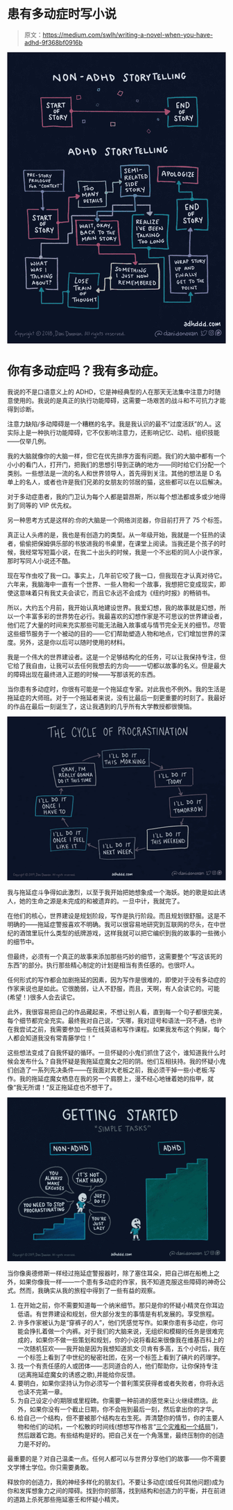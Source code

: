 # 患有多动症时写小说

> 原文：<https://medium.com/swlh/writing-a-novel-when-you-have-adhd-9f368bf0916b>

![](img/ce4a98f36ca81ebf357ac1ad909e6994.png)

# 你有多动症吗？我有多动症。

我说的不是口语意义上的 ADHD，它是神经典型的人在那天无法集中注意力时随意使用的。我说的是真正的执行功能障碍，这需要一场艰苦的战斗和不可抗力才能得到诊断。

注意力缺陷/多动障碍是一个糟糕的名字。我是我认识的最不“过度活跃”的人。这实际上是一种执行功能障碍，它不仅影响注意力，还影响记忆、动机、组织技能——仅举几例。

我的大脑就像你的大脑一样，但它在优先排序方面有问题。我们的大脑中都有一个小小的看门人，打开门，把我们的思想引导到正确的地方——同时给它们分配一个类别。一些想法是一流的名人和世界领导人，首先得到关注。其他的想法是 D 名单上的名人，或者也许是我们兄弟的女朋友的邻居的猫，这些都可以在以后解决。

对于多动症患者，我的门卫认为每个人都是碧昂斯，所以每个想法都或多或少地得到了同等的 VIP 优先权。

另一种思考方式是这样的:你的大脑是一个网络浏览器，你目前打开了 75 个标签。

真正让人头疼的是，我也是有创造力的类型。从一年级开始，我就是一个狂热的读者，偷偷把保姆俱乐部的书放进我的书桌里，在课堂上阅读。当我还是个孩子的时候，我经常写短篇小说，在我二十出头的时候，我是一个不出柜的同人小说作家，那时写同人小说还不酷。

现在写作虫咬了我一口。事实上，几年前它咬了我一口，但我现在才认真对待它。六年来，我脑海中一直有一个世界、一些人物和一个故事，我想把它变成现实，即使这意味着只有我丈夫会读它，而且它永远不会成为《纽约时报》的畅销书。

所以，大约五个月前，我开始认真地建设世界。我爱幻想，我的故事就是幻想，所以一个丰富多彩的世界势在必行。我最喜欢的幻想作家是不可思议的世界建设者，他们花了大量的时间来充实那些可能无法融入故事或与情节完全无关的细节。尽管这些细节服务于一个被动的目的——它们帮助塑造人物和地点，它们增加世界的深度。另外，这是你以后可以随时使用的材料。

我是一个伟大的世界建设者。这是一个足够结构化的任务，可以让我保持专注，但它给了我自由，让我可以去任何我想去的方向——一切都以故事的名义。但是最大的障碍出现在最终进入正题的时候——写那该死的东西。

当你患有多动症时，你很有可能是一个拖延症专家。对此我也不例外。我的生活是拖延症的大师班。对于一个拖延者来说，没有比最后一刻更重要的时刻了。我最好的作品在最后一刻诞生了，这让我遇到的几乎所有大学教授都很懊恼。

![](img/b994e7edce14c620e742e91e68b8784c.png)

我与拖延症斗争得如此激烈，以至于我开始把她想象成一个海妖。她的歌是如此诱人，她的生命之源是未完成的和被遗弃的。一旦中计，我就完了。

在他们的核心，世界建设是规划阶段，写作是执行阶段。而且规划很舒服。这是不明确的——拖延症警报喜欢不明确。我可以很容易地研究到互联网的尽头，在中世纪的酒馆里玩什么类型的纸牌游戏，这样我就可以把它编织到我的故事的一些微小的细节中。

但最终，必须有一个真正的故事来添加那些巧妙的细节，这需要整个“写这该死的东西”的部分。执行那些精心制定的计划是相当有责任感的。也很吓人。

任何形式的写作都会加剧拖延的因素，因为写作是很难的，即使对于没有多动症的作家来说也是如此。它很脆弱，让人不舒服，而且，天啊，有人会读它的。可能(希望！)很多人会去读它。

此外，我很容易把自己的作品藏起来，不想让别人看，直到每一个句子都很完美，每个细节都完全充实。最终我对自己说，“天哪，我对逗号和语法一窍不通，也许在我尝试之前，我需要参加一些在线英语和写作课程。如果我发布这个狗屎，每个人都会知道我没有常青藤学位！”

这些想法变成了自我怀疑的循环。一旦怀疑的小鬼们抓住了这个，谁知道我什么时候会发布什么？自我怀疑是我拖延症魔女之阳的阴。他们互相扶持。我的怀疑小鬼们创造了一系列先决条件——在我面对大老板之前，我必须干掉一些小老板:写作。我的拖延症魔女栖息在我的另一个肩膀上，漫不经心地锉着她的指甲，就像“我无所谓！”反正拖延症也不想干了。

![](img/73cc8264a1cefe89ee4b6fa7f0457cc5.png)

当你像奥德修斯一样经过拖延症警报器时，除了塞住耳朵，把自己绑在船桅上之外，如果你像我一样——一个患有多动症的作家，我不知道克服这些障碍的神奇公式。然而，我确实从我的旅程中得到了一些有益的观察。

1.  在开始之前，你不需要知道每一个纳米细节。那只是你的怀疑小精灵在你耳边低语。有世界建设和规划，但大部分发生的事情是有机发展的。享受旅程。
2.  许多作家被认为是“穿裤子的人”，他们凭感觉写作。如果你患有多动症，你可能会挣扎着做一个内裤。对于我们的大脑来说，无组织和模糊的任务是很难完成的，如果你不做一些策划和规划，你的小说将看起来很像我在维基百科上的一次随机狂欢——我开始是因为我想知道凯文·贝肯有多高，五个小时后，我在一个标签上看到了中世纪的秘密社团，在另一个标签上看到了碘片的药理学。
3.  找一个有责任感的人或团体——志同道合的人，他们帮助你，让你保持专注(远离拖延症魔女的诱惑之歌),并能给你反馈。
4.  要明白，如果你坚持认为你必须写一个普利策奖获得者或者失败者，你将永远也读不完第一章。
5.  为自己设定小的期限或里程碑。你需要一种前进的感觉来让火继续燃烧。此外，如果你没有一个截止日期，你不会拖到最后一刻，然后拿出你的才华。
6.  给自己一个结构，但不要被那个结构左右生死。弄清楚你的情节，你的主要人物和他们的动机，一个松散的时间线(想想写作格言“[三个灾难和一个结局](https://www.advancedfictionwriting.com/blog/2010/09/08/making-sense-of-story-structure/)”)，然后跟着它跑。有些结构是好的。把自己关在一个角落里，最终压制你的创造力是不好的。

最重要的是？对自己温柔一点。任何人都可以与世界分享他们的故事——你不需要文学博士学位。你只需要勇敢。

释放你的创造力，我的神经多样化的朋友们。不要让多动症(或任何其他问题)成为你和发挥想象力之间的障碍。找到你的部落，找到结构和创造力的平衡，并在前进的道路上杀死那些拖延塞壬和怀疑小精灵。
